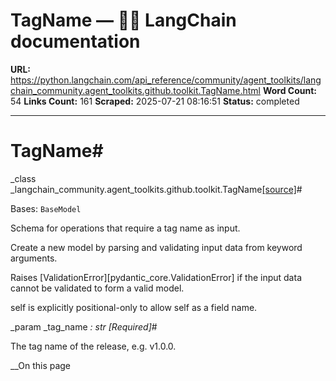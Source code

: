 # TagName — 🦜🔗 LangChain  documentation

**URL:** https://python.langchain.com/api_reference/community/agent_toolkits/langchain_community.agent_toolkits.github.toolkit.TagName.html
**Word Count:** 54
**Links Count:** 161
**Scraped:** 2025-07-21 08:16:51
**Status:** completed

---

# TagName\#

_class _langchain\_community.agent\_toolkits.github.toolkit.TagName[\[source\]](https://python.langchain.com/api_reference/_modules/langchain_community/agent_toolkits/github/toolkit.html#TagName)\#     

Bases: `BaseModel`

Schema for operations that require a tag name as input.

Create a new model by parsing and validating input data from keyword arguments.

Raises \[ValidationError\]\[pydantic\_core.ValidationError\] if the input data cannot be validated to form a valid model.

self is explicitly positional-only to allow self as a field name.

_param _tag\_name _: str_ _\[Required\]_\#     

The tag name of the release, e.g. v1.0.0.

__On this page